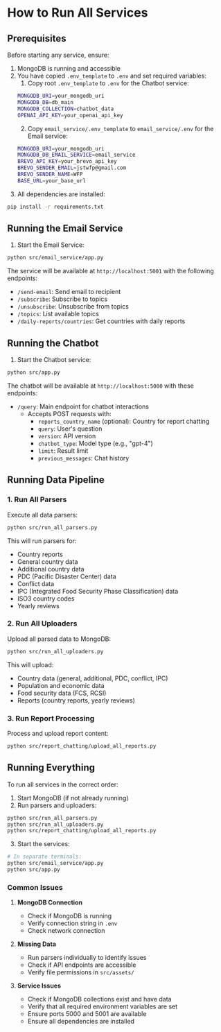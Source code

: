 # How to Run All Services

## Prerequisites

Before starting any service, ensure:
1. MongoDB is running and accessible
2. You have copied `.env_template` to `.env` and set required variables:
   1. Copy root `.env_template` to `.env` for the Chatbot service:
   ```bash
   MONGODB_URI=your_mongodb_uri 
   MONGODB_DB=db_main 
   MONGODB_COLLECTION=chatbot_data 
   OPENAI_API_KEY=your_openai_api_key
   ```
   2. Copy `email_service/.env_template` to `email_service/.env` for the Email service:
   ```bash
   MONGODB_URI=your_mongodb_uri 
   MONGODB_DB_EMAIL_SERVICE=email_service 
   BREVO_API_KEY=your_brevo_api_key 
   BREVO_SENDER_EMAIL=jstwfp@gmail.com 
   BREVO_SENDER_NAME=WFP 
   BASE_URL=your_base_url
   ```
3. All dependencies are installed:
```bash
pip install -r requirements.txt
```

## Running the Email Service

1. Start the Email Service:
```bash
python src/email_service/app.py
```

The service will be available at `http://localhost:5001` with the following endpoints:
- `/send-email`: Send email to recipient
- `/subscribe`: Subscribe to topics
- `/unsubscribe`: Unsubscribe from topics
- `/topics`: List available topics
- `/daily-reports/countries`: Get countries with daily reports

## Running the Chatbot

1. Start the Chatbot service:
```bash
python src/app.py
```

The chatbot will be available at `http://localhost:5000` with these endpoints:
- `/query`: Main endpoint for chatbot interactions
   - Accepts POST requests with:
      - `reports_country_name` (optional): Country for report chatting
      - `query`: User's question
      - `version`: API version
      - `chatbot_type`: Model type (e.g., "gpt-4")
      - `limit`: Result limit
      - `previous_messages`: Chat history

## Running Data Pipeline

### 1. Run All Parsers

Execute all data parsers:
```bash
python src/run_all_parsers.py
```

This will run parsers for:
- Country reports
- General country data
- Additional country data
- PDC (Pacific Disaster Center) data
- Conflict data
- IPC (Integrated Food Security Phase Classification) data
- ISO3 country codes
- Yearly reviews

### 2. Run All Uploaders

Upload all parsed data to MongoDB:
```bash
python src/run_all_uploaders.py
```

This will upload:
- Country data (general, additional, PDC, conflict, IPC)
- Population and economic data
- Food security data (FCS, RCSI)
- Reports (country reports, yearly reviews)

### 3. Run Report Processing

Process and upload report content:
```bash
python src/report_chatting/upload_all_reports.py
```

## Running Everything

To run all services in the correct order:

1. Start MongoDB (if not already running)
2. Run parsers and uploaders:
```bash
python src/run_all_parsers.py
python src/run_all_uploaders.py
python src/report_chatting/upload_all_reports.py
```

3. Start the services:
```bash
# In separate terminals:
python src/email_service/app.py
python src/app.py
```

### Common Issues

1. **MongoDB Connection**
   - Check if MongoDB is running
   - Verify connection string in `.env`
   - Check network connection

2. **Missing Data**
   - Run parsers individually to identify issues
   - Check if API endpoints are accessible
   - Verify file permissions in `src/assets/`

3. **Service Issues**
   - Check if MongoDB collections exist and have data
   - Verify that all required environment variables are set
   - Ensure ports 5000 and 5001 are available
   - Ensure all dependencies are installed
